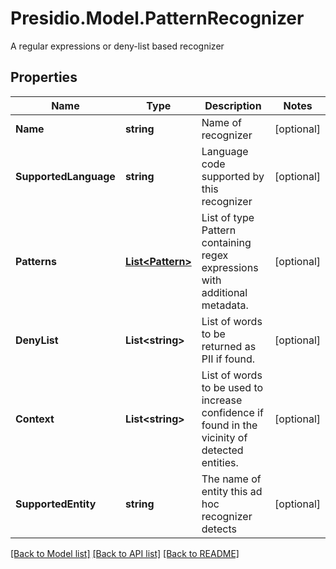 # Presidio.Model.PatternRecognizer
A regular expressions or deny-list based recognizer

## Properties

Name | Type | Description | Notes
------------ | ------------- | ------------- | -------------
**Name** | **string** | Name of recognizer | [optional] 
**SupportedLanguage** | **string** | Language code supported by this recognizer | [optional] 
**Patterns** | [**List&lt;Pattern&gt;**](Pattern.md) | List of type Pattern containing regex expressions with additional metadata. | [optional] 
**DenyList** | **List&lt;string&gt;** | List of words to be returned as PII if found. | [optional] 
**Context** | **List&lt;string&gt;** | List of words to be used to increase confidence if found in the vicinity of detected entities. | [optional] 
**SupportedEntity** | **string** | The name of entity this ad hoc recognizer detects | [optional] 

[[Back to Model list]](../README.md#documentation-for-models) [[Back to API list]](../README.md#documentation-for-api-endpoints) [[Back to README]](../README.md)

